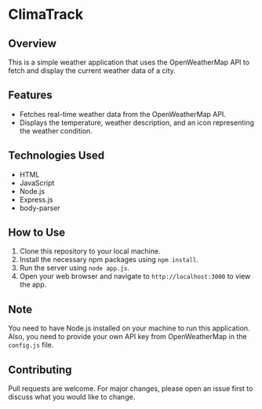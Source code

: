# ClimaTrack

## Overview
This is a simple weather application that uses the OpenWeatherMap API to fetch and display the current weather data of a city.

## Features
- Fetches real-time weather data from the OpenWeatherMap API.
- Displays the temperature, weather description, and an icon representing the weather condition.

## Technologies Used
- HTML
- JavaScript
- Node.js
- Express.js
- body-parser

## How to Use
1. Clone this repository to your local machine.
2. Install the necessary npm packages using `npm install`.
3. Run the server using `node app.js`.
4. Open your web browser and navigate to `http://localhost:3000` to view the app.

## Note
You need to have Node.js installed on your machine to run this application. Also, you need to provide your own API key from OpenWeatherMap in the `config.js` file.

## Contributing
Pull requests are welcome. For major changes, please open an issue first to discuss what you would like to change.

